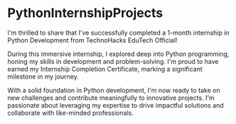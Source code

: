 # PythonInternshipProjects
I'm thrilled to share that I've successfully completed a 1-month internship in Python Development from TechnoHacks EduTech Official!

During this immersive internship, I explored deep into Python programming, honing my skills in development and problem-solving. I'm proud to have earned my Internship Completion Certificate, marking a significant milestone in my journey.

With a solid foundation in Python development, I'm now ready to take on new challenges and contribute meaningfully to innovative projects. I'm passionate about leveraging my expertise to drive impactful solutions and collaborate with like-minded professionals.
